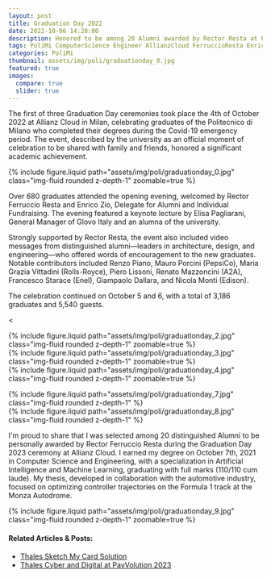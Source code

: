```yaml
---
layout: post
title: Graduation Day 2022
date: 2022-10-06 14:28:00
description: Honored to be among 20 Alumni awarded by Rector Resta at Politecnico di Milano’s Graduation Day 2022, a ceremony to celebrate all students who completed their degrees during the Covid-19 emergency period.
tags: PoliMi ComputerScience Engineer AllianzCloud FerruccioResta EnricoZio
categories: PoliMi
thumbnail: assets/img/poli/graduationday_0.jpg
featured: true
images:
  compare: true
  slider: true
---
```


The first of three Graduation Day ceremonies took place the 4th of October 2022 at Allianz Cloud in Milan, celebrating graduates of the Politecnico di Milano who completed their degrees during the Covid-19 emergency period. The event, described by the university as an official moment of celebration to be shared with family and friends, honored a significant academic achievement.

<div class="row mt-3">
    <div class="col-sm mt-3 mt-md-0">
        {% include figure.liquid path="assets/img/poli/graduationday_0.jpg" class="img-fluid rounded z-depth-1" zoomable=true %}
    </div>
</div>

Over 680 graduates attended the opening evening, welcomed by Rector Ferruccio Resta and Enrico Zio, Delegate for Alumni and Individual Fundraising. The evening featured a keynote lecture by Elisa Pagliarani, General Manager of Glovo Italy and an alumna of the university.

Strongly supported by Rector Resta, the event also included video messages from distinguished alumni—leaders in architecture, design, and engineering—who offered words of encouragement to the new graduates. Notable contributors included Renzo Piano, Mauro Porcini (PepsiCo), Maria Grazia Vittadini (Rolls-Royce), Piero Lissoni, Renato Mazzoncini (A2A), Francesco Starace (Enel), Giampaolo Dallara, and Nicola Monti (Edison).

The celebration continued on October 5 and 6, with a total of 3,186 graduates and 5,540 guests.

<<div class="row mt-3">
    <div class="col-sm mt-3 mt-md-0">
        {% include figure.liquid path="assets/img/poli/graduationday_2.jpg" class="img-fluid rounded z-depth-1" zoomable=true %}
    </div>
    <div class="col-sm mt-3 mt-md-0">
        {% include figure.liquid path="assets/img/poli/graduationday_3.jpg" class="img-fluid rounded z-depth-1" zoomable=true %}
    </div>
    <div class="col-sm mt-3 mt-md-0">
        {% include figure.liquid path="assets/img/poli/graduationday_4.jpg" class="img-fluid rounded z-depth-1" zoomable=true %}
    </div>
</div>

<div class="row justify-content-sm-center">
    <div class="col-sm-8 mt-3 mt-md-0">
        {% include figure.liquid path="assets/img/poli/graduationday_7.jpg" class="img-fluid rounded z-depth-1" %}
    </div>
    <div class="col-sm-4 mt-3 mt-md-0">
        {% include figure.liquid path="assets/img/poli/graduationday_8.jpg" class="img-fluid rounded z-depth-1" %}
    </div>
</div>

I'm proud to share that I was selected among 20 distinguished Alumni to be personally awarded by Rector Ferruccio Resta during the Graduation Day 2023 ceremony at Allianz Cloud. I earned my degree on October 7th, 2021 in Computer Science and Engineering, with a specialization in Artificial Intelligence and Machine Learning, graduating with full marks (110/110 cum laude). My thesis, developed in collaboration with the automotive industry, focused on optimizing controller trajectories on the Formula 1 track at the Monza Autodrome.

<div class="row mt-3">
    <div class="col-sm mt-3 mt-md-0">
        {% include figure.liquid path="assets/img/poli/graduationday_9.jpg" class="img-fluid rounded z-depth-1" zoomable=true %}
    </div>
</div>


#### Related Articles & Posts:
- [Thales Sketch My Card Solution](https://www.thalesgroup.com/en/markets/digital-identity-and-security/banking-payment/issuance/perso/artwork-services/all-about-me?utm_source=linkedin&utm_medium=Hootsuite&utm_term=&utm_content=&utm_campaign=DIS-BPS)
- [Thales Cyber and Digital at PayVolution 2023](https://www.linkedin.com/posts/thalesdis_banking-payment-esg-activity-7133831929224663040-7Kmc?utm_source=share&utm_medium=member_desktop&rcm=ACoAACxgzQ8Bq5FHZyEgJi8NtmD4k7flyizdcd0)




